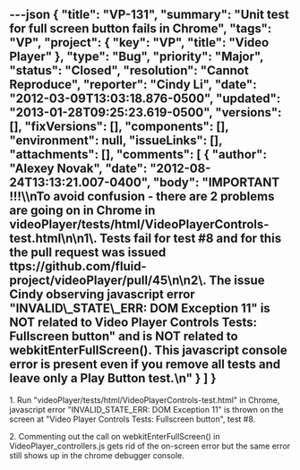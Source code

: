 ---json
{
  "title": "VP-131",
  "summary": "Unit test for full screen button fails in Chrome",
  "tags": "VP",
  "project": {
    "key": "VP",
    "title": "Video Player"
  },
  "type": "Bug",
  "priority": "Major",
  "status": "Closed",
  "resolution": "Cannot Reproduce",
  "reporter": "Cindy Li",
  "date": "2012-03-09T13:03:18.876-0500",
  "updated": "2013-01-28T09:25:23.619-0500",
  "versions": [],
  "fixVersions": [],
  "components": [],
  "environment": null,
  "issueLinks": [],
  "attachments": [],
  "comments": [
    {
      "author": "Alexey Novak",
      "date": "2012-08-24T13:13:21.007-0400",
      "body": "IMPORTANT !!!\\\nTo avoid confusion - there are 2 problems are going on in Chrome in videoPlayer/tests/html/VideoPlayerControls-test.html\n\n1\\. Tests fail for test #8  and for this the pull request was issued ttps://github.com/fluid-project/videoPlayer/pull/45\n\n2\\. The issue Cindy observing javascript error \"INVALID\\_STATE\\_ERR: DOM Exception 11\" is NOT related to Video Player Controls Tests: Fullscreen button\" and is NOT related to webkitEnterFullScreen(). This javascript console error is present even if you remove all tests and leave only a Play Button test.\n"
    }
  ]
}
---
1\. Run "videoPlayer/tests/html/VideoPlayerControls-test.html" in Chrome, javascript error "INVALID\_STATE\_ERR: DOM Exception 11" is thrown on the screen at "Video Player Controls Tests: Fullscreen button", test #8.

2\. Commenting out the call on webkitEnterFullScreen() in VideoPlayer\_controllers.js gets rid of the on-screen error but the same error still shows up in the chrome debugger console.

        